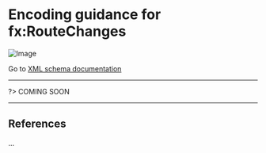 # Encoding guidance for fx:RouteChanges

![Image](https://www.fixm.aero/releases/FIXM-4.3.0/doc/logical_model_documentation/EARoot/EA1/EA2/EA9/EA1/EA363.png)

Go to [XML schema documentation](https://www.fixm.aero/releases/FIXM-4.3.0/doc/schema_documentation/Fixm_RouteChangeType.html)

---

?> COMING SOON

---

## References

...
